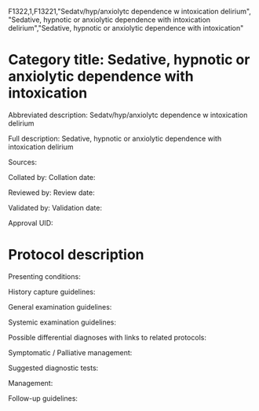 F1322,1,F13221,"Sedatv/hyp/anxiolytc dependence w intoxication delirium", "Sedative, hypnotic or anxiolytic dependence with intoxication delirium","Sedative, hypnotic or anxiolytic dependence with intoxication"
# Category title: Sedative, hypnotic or anxiolytic dependence with intoxication

Abbreviated description: Sedatv/hyp/anxiolytc dependence w intoxication delirium

Full description: Sedative, hypnotic or anxiolytic dependence with intoxication delirium

Sources:

Collated by:
Collation date:

Reviewed by:
Review date:

Validated by:
Validation date:

Approval UID:

# Protocol description

Presenting conditions:

History capture guidelines:

General examination guidelines:

Systemic examination guidelines:

Possible differential diagnoses with links to related protocols:

Symptomatic / Palliative management:

Suggested diagnostic tests:

Management:

Follow-up guidelines:
